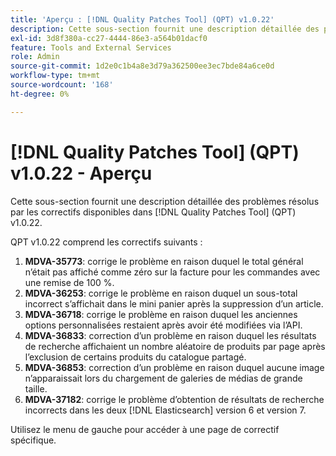 ```yaml
---
title: 'Aperçu : [!DNL Quality Patches Tool] (QPT) v1.0.22'
description: Cette sous-section fournit une description détaillée des problèmes résolus par les correctifs disponibles dans [!DNL Quality Patches Tool] (QPT) v1.0.22.
exl-id: 3d8f380a-cc27-4444-86e3-a564b01dacf0
feature: Tools and External Services
role: Admin
source-git-commit: 1d2e0c1b4a8e3d79a362500ee3ec7bde84a6ce0d
workflow-type: tm+mt
source-wordcount: '168'
ht-degree: 0%

---
```


# [!DNL Quality Patches Tool] (QPT) v1.0.22 - Aperçu

Cette sous-section fournit une description détaillée des problèmes résolus par les correctifs disponibles dans [!DNL Quality Patches Tool] (QPT) v1.0.22.

QPT v1.0.22 comprend les correctifs suivants :

1. **MDVA-35773**: corrige le problème en raison duquel le total général n’était pas affiché comme zéro sur la facture pour les commandes avec une remise de 100 %.
1. **MDVA-36253**: corrige le problème en raison duquel un sous-total incorrect s’affichait dans le mini panier après la suppression d’un article.
1. **MDVA-36718**: corrige le problème en raison duquel les anciennes options personnalisées restaient après avoir été modifiées via l’API.
1. **MDVA-36833**: correction d’un problème en raison duquel les résultats de recherche affichaient un nombre aléatoire de produits par page après l’exclusion de certains produits du catalogue partagé.
1. **MDVA-36853**: correction d’un problème en raison duquel aucune image n’apparaissait lors du chargement de galeries de médias de grande taille.
1. **MDVA-37182**: corrige le problème d’obtention de résultats de recherche incorrects dans les deux [!DNL Elasticsearch] version 6 et version 7.

Utilisez le menu de gauche pour accéder à une page de correctif spécifique.
